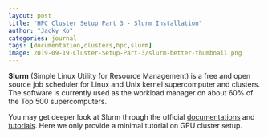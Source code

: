 ```yaml
---
layout: post
title: "HPC Cluster Setup Part 3 - Slurm Installation"
author: "Jacky Ko"
categories: journal
tags: [documentation,clusters,hpc,slurm]
image: 2019-09-19-Cluster-Setup-Part-3/slurm-better-thumbnail.png
---
```


**Slurm** (Simple Linux Utility for Resource Management) is a free and open source job scheduler for Linux and Unix kernel supercomputer and clusters. The software is currently used as the workload manager on about 60% of the Top 500 supercomputers.

You may get deeper look at Slurm through the official [documentations](https://slurm.schedmd.com/documentation.html) and [tutorials](https://slurm.schedmd.com/tutorials.html). Here we only provide a minimal tutorial on GPU cluster setup.